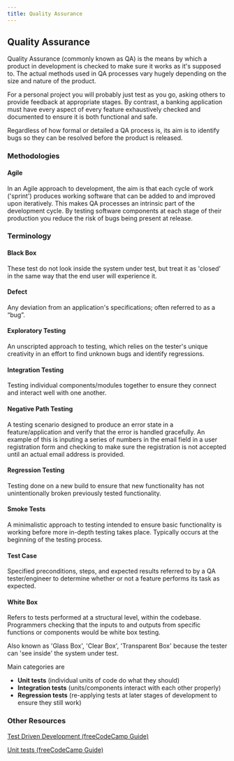 ```yaml
---
title: Quality Assurance
---
```


## Quality Assurance

Quality Assurance (commonly known as QA) is the means by which a product in development is checked to make sure it works as it's supposed to. The actual methods used in QA processes vary hugely depending on the size and nature of the product.

For a personal project you will probably just test as you go, asking others to provide feedback at appropriate stages. By contrast, a banking application must have every aspect of every feature exhaustively checked and documented to ensure it is both functional and safe.

Regardless of how formal or detailed a QA process is, its aim is to identify bugs so they can be resolved before the product is released.

### Methodologies

#### Agile

In an Agile approach to development, the aim is that each cycle of work ('sprint') produces working software that can be added to and improved upon iteratively. This makes QA processes an intrinsic part of the development cycle. By testing software components at each stage of their production you reduce the risk of bugs being present at release.

### Terminology

#### Black Box

These test do not look inside the system under test, but treat it as 'closed' in the same way that the end user will experience it.

#### Defect

Any deviation from an application's specifications; often referred to as a &ldquo;bug&rdquo;.

#### Exploratory Testing

An unscripted approach to testing, which relies on the tester's unique creativity in an effort to find unknown bugs and identify regressions.

#### Integration Testing

Testing individual components/modules together to ensure they connect and interact well with one another.

#### Negative Path Testing

A testing scenario designed to produce an error state in a feature/application and verify that the error is handled gracefully. An example of this is inputing a series of numbers in the email field in a user registration form and checking to make sure the registration is not accepted until an actual email address is provided.

#### Regression Testing

Testing done on a new build to ensure that new functionality has not unintentionally broken previously tested functionality.

#### Smoke Tests

A minimalistic approach to testing intended to ensure basic functionality is working before more in-depth testing takes place. Typically occurs at the beginning of the testing process.

#### Test Case

Specified preconditions, steps, and expected results referred to by a QA tester/engineer to determine whether or not a feature performs its task as expected.

#### White Box

Refers to tests performed at a structural level, within the codebase. Programmers checking that the inputs to and outputs from specific functions or components would be white box testing.

Also known as 'Glass Box', 'Clear Box', 'Transparent Box' because the tester can 'see inside' the system under test.

Main categories are

* **Unit tests** (individual units of code do what they should)
* **Integration tests** (units/components interact with each other properly)
* **Regression tests** (re-applying tests at later stages of development to ensure they still work)

### Other Resources

<a href='https://guide.freecodecamp.org/agile/test-driven-development' target='_blank' rel='nofollow'>Test Driven Development (freeCodeCamp Guide)</a>

<a href='https://guide.freecodecamp.org/software-engineering/unit-tests/' target='_blank' rel='nofollow'>Unit tests (freeCodeCamp Guide)</a>
